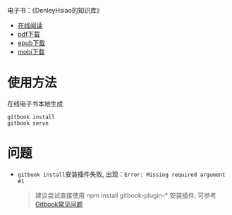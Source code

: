 电子书：《DenleyHsiao的知识库》

* [在线阅读](https://kbase.justtodo.com)
* [pdf下载](https://www.gitbook.com/download/pdf/book/denleyhsiao/denleyhsiao_kbase)
* [epub下载](https://www.gitbook.com/download/epub/book/denleyhsiao/denleyhsiao_kbase)
* [mobi下载](https://www.gitbook.com/download/mobi/book/denleyhsiao/denleyhsiao_kbase)

# 使用方法
在线电子书本地生成
```
gitbook install
gitbook serve
```

# 问题
* `gitbook install`安装插件失败, 出现：`Error: Missing required argument #1`
  > 建议尝试直接使用 npm install gitbook-plugin-* 安装插件, 可参考[Gitbook常见问题](https://snowdreams1006.github.io/myGitbook/issue/)
